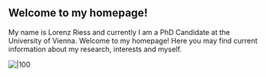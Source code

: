 ## Welcome to my homepage!

My name is Lorenz Riess and currently I am a PhD Candidate at the University of Vienna.
Welcome to my homepage!
Here you may find current information about my research, interests and myself.

![|100](https://github.com/lorenzriess/lorenzriess.github.io/blob/main/portrait.jpeg)


